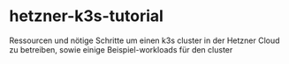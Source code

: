 # hetzner-k3s-tutorial

Ressourcen und nötige Schritte um einen k3s cluster in der Hetzner Cloud zu betreiben, sowie einige Beispiel-workloads für den cluster